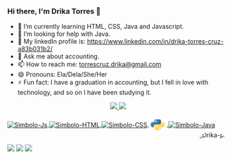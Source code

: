 ### Hi there, I'm Drika Torres 👋


- 🌱 I’m currently learning HTML, CSS, Java and Javascript.
- 🤔 I’m looking for help with Java.
- 🔹 My linkedIn profile is: https://www.linkedin.com/in/drika-torres-cruz-a83b031b2/
- 💬 Ask me about accounting.
- 📫 How to reach me: torrescruz.drika@gmail.com
- 😄 Pronouns: Ela/Dela/She/Her
- ⚡ Fun fact: I have a graduation in accounting, but I fell in love with technology, and so on I have been studying it.

<!-- - 👯 I’m looking to collaborate on ... -->
<!-- - 🔭 I’m currently working on ... -->

<div align="center">
  <a href="https://github.com/drikatorres">
  <img height="180em" src="https://github-readme-stats.vercel.app/api?username=drikatorres&show_icons=true&theme=aura&include_all_commits=true&count_private=true"/>
  <img height="180em" src="https://github-readme-stats.vercel.app/api/top-langs/?username=drikatorres&layout=compact&langs_count=7&theme=aura"/>
</div>

<div style="display: inline_block"><br>
  <img align="center" alt="Simbolo-Js" height="30" width="40" src="https://cdn.jsdelivr.net/gh/devicons/devicon/icons/javascript/javascript-plain.svg">
  <img align="center" alt="Simbolo-HTML" height="30" width="40" src="https://cdn.jsdelivr.net/gh/devicons/devicon/icons/html5/html5-original-wordmark.svg">
  <img align="center" alt="Simbolo-CSS" height="30" width="40" src="https://cdn.jsdelivr.net/gh/devicons/devicon/icons/css3/css3-original-wordmark.svg">
  <img align="center" alt="Simbolo-Python" height="30" width="40" src="https://raw.githubusercontent.com/devicons/devicon/master/icons/python/python-original.svg">
  <img align="center" alt="Simbolo-Java" height="30" width="40" src="https://cdn.jsdelivr.net/gh/devicons/devicon/icons/java/java-original.svg">
 
  <img align="right" alt="Drika-pic" height="150" style="border-radius:50px;" src="https://picrew.me/shareImg/org/202209/338224_fjONU5Nf.png">
</div>
  
  ##
 
<div> 
  <a href="https://instagram.com/d.rikatorres" target="_blank"><img src="https://img.shields.io/badge/-Instagram-%23E4405F?style=for-the-badge&logo=instagram&logoColor=white" target="_blank"></a> 
  <a href = "mailto:torrescruz.drika@gmail.com"><img src="https://img.shields.io/badge/-Gmail-%23333?style=for-the-badge&logo=gmail&logoColor=white" target="_blank"></a>
  <a href="https://www.linkedin.com/in/drika-torres-cruz-a83b031b2/" target="_blank"><img src="https://img.shields.io/badge/-LinkedIn-%230077B5?style=for-the-badge&logo=linkedin&logoColor=white" target="_blank"></a> 
 
 
</div>
